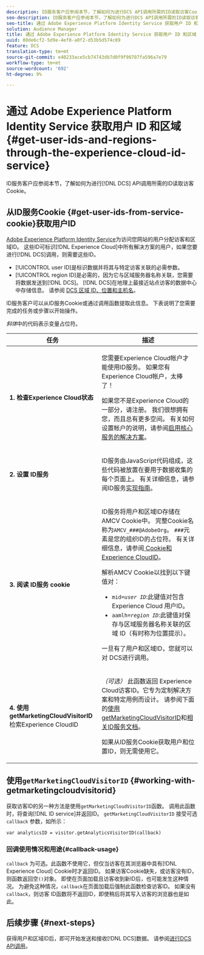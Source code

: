 ```yaml
---
description: ID服务客户应参阅本节，了解如何为进行DCS API调用所需的ID读取访客Cookie。
seo-description: ID服务客户应参阅本节，了解如何为进行DCS API调用所需的ID读取访客Cookie。
seo-title: 通过 Adobe Experience Platform Identity Service 获取用户 ID 和区域
solution: Audience Manager
title: 通过 Adobe Experience Platform Identity Service 获取用户 ID 和区域
uuid: 80de6cf2-5d9e-4ef8-a0f2-d53b5d574c89
feature: DCS
translation-type: tm+mt
source-git-commit: e40233ace5cb74743db7d0f9f90707fa596a7e79
workflow-type: tm+mt
source-wordcount: '692'
ht-degree: 9%

---
```



# 通过 Adobe Experience Platform Identity Service 获取用户 ID 和区域 {#get-user-ids-and-regions-through-the-experience-cloud-id-service}

ID服务客户应参阅本节，了解如何为进行[!DNL DCS] API调用所需的ID读取访客Cookie。

## 从ID服务Cookie {#get-user-ids-from-service-cookie}获取用户ID

[Adobe Experience Platform Identity Service](https://docs.adobe.com/content/help/zh-Hans/id-service/using/home.html)为访问您网站的用户分配访客和区域ID。 这些ID可标识[!DNL Experience Cloud]中所有解决方案的用户，如果您要进行[!DNL DCS]调用，则需要这些ID。

* [!UICONTROL user ID]是标识数据并将其与特定访客关联的必需参数。
* [!UICONTROL region ID]是必需的，因为它与区域服务器名称关联，您需要将数据发送到[!DNL DCS]。 [!DNL DCS]在地理上最接近站点访客的数据中心中存储信息。 请参阅 [DCS 区域 ID、位置和主机名](../../../api/dcs-intro/dcs-api-reference/dcs-regions.md)。

ID服务客户可以从ID服务Cookie或通过调用函数提取此信息。 下表说明了您需要完成的任务或步骤以开始操作。

*斜体*&#x200B;中的代码表示变量占位符。

<table id="table_660EBE1C24DD4FBE9DCE5191836C9135"> 
 <thead> 
  <tr> 
   <th colname="col1" class="entry"> 任务 </th> 
   <th colname="col2" class="entry"> 描述 </th> 
  </tr> 
 </thead>
 <tbody> 
  <tr> 
   <td colname="col1"> <p> <b>1. 检查<span class="keyword">Experience Cloud</span>状态</b> </p> </td> 
   <td colname="col2"> <p>您需要<span class="keyword">Experience Cloud</span>帐户才能使用ID服务。 如果您有<span class="keyword">Experience Cloud</span>帐户，太棒了！ </p> <p> 如果您不是<span class="keyword">Experience Cloud</span>的一部分，请注册。 我们很想拥有您，而且总有更多空间。 有关如何设置帐户的说明，请参阅<a href="https://docs.adobe.com/content/help/en/core-services/interface/about-core-services/core-services.html" format="https" scope="external">启用核心服务的解决方案</a>。 </p> </td> 
  </tr> 
  <tr> 
   <td colname="col1"> <p> <b>2. 设置<span class="keyword"> ID服务</span></b> </p> </td> 
   <td colname="col2"> <p><span class="keyword"> ID服务</span>由JavaScript代码组成，这些代码被放置在要用于数据收集的每个页面上。 有关详细信息，请参阅ID服务<a href="https://docs.adobe.com/content/help/en/id-service/using/implementation/implementation-guides.html" format="https" scope="external">实现指南</a>。 </p> </td> 
  </tr> 
  <tr> 
   <td colname="col1"> <p> <b>3. 阅读<span class="keyword"> ID服务</span> cookie</b> </p> </td> 
   <td colname="col2"> <p><span class="keyword"> ID服务</span>将用户和区域ID存储在AMCV Cookie中。 完整Cookie名称为<code>AMCV_<i>###</i>@AdobeOrg</code>。 <code><i>###</i></code>元素是您的组织ID的占位符。 有关详细信息，请参阅<a href="https://docs.adobe.com/content/help/en/id-service/using/intro/cookies.html" format="https" scope="external"> Cookie和Experience CloudID</a>。 </p> <p>解析AMCV Cookie以找到以下键值对： </p> <p> 
     <ul id="ul_502ECFCDDD084D448B5EDC4E5C0909C1"> 
      <li id="li_662FFA36AC854E699D50A183B161D654"> <code>mid=<i>user ID</i></code>:此键值对包含Experience  <span class="keyword"> Cloud</span> 用户ID。 </li> 
      <li id="li_65422233187B4217B50DC52DBD58F404"> <code>aamlh=<i>region ID</i></code>:此键值对保存与区域服务器名称关联的区域 <span class="term"> ID</span>（有时称为位置提示）。 </li> 
     </ul> </p> <p>一旦有了用户和区域ID，您就可以对<span class="wintitle"> DCS</span>进行调用。 </p> </td> 
  </tr> 
  <tr> 
   <td colname="col1"> <p> <b>4. 使用getMarketingCloudVisitorID</b>检索<span class="keyword">Experience CloudID</span> </p> </td> 
   <td colname="col2"> <p><i>（可选）</i> 此函数返回 <span class="keyword"> Experience </span> Cloud访客ID。它专为定制解决方案和特定用例而设计。 请参阅下面的<a href="../../../api/dcs-intro/dcs-s2s/dcs-mcid-ids.md#working-with-getmarketingcloudvisitorid">使用getMarketingCloudVisitorID</a>和<a href="https://docs.adobe.com/content/help/en/id-service/using/id-service-api/methods/getmcvid.html" format="https" scope="external">相关ID服务文档</a>。 </p> <p>如果从ID服务Cookie获取用户和位置ID，则无需使用它。 </p> </td> 
  </tr> 
 </tbody> 
</table>

## 使用`getMarketingCloudVisitorID` {#working-with-getmarketingcloudvisitorid}

获取访客ID的另一种方法是使用`getMarketingCloudVisitorID`函数。 调用此函数时，将查询[!DNL ID service]并返回ID。 `getMarketingCloudVisitorID` 接受可选 `callback` 参数，如所示：

`var analyticsID = visitor.getAnalyticsVisitorID(callback)`

### 回调使用情况和用途{#callback-usage}

`callback` 为可选。此函数不使用它，但仅当访客在其浏览器中具有[!DNL Experience Cloud] Cookie时才返回ID。 如果访客Cookie缺失，或访客没有ID，则函数返回空`()`对象。 即使在页面加载且访客收到新ID后，也可能发生这种情况。 为避免这种情况，`callback`在页面加载后强制此函数检查访客ID。 如果没有`callback`，则访客 ID函数将不返回ID，即使稍后将其写入访客的浏览器也是如此。

## 后续步骤 {#next-steps}

获得用户和区域ID后，即可开始发送和接收[!DNL DCS]数据。 请参阅[进行DCS API调用](../../../api/dcs-intro/dcs-s2s/dcs-s2s-calls.md)。